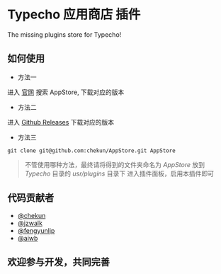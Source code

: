Typecho 应用商店 插件
========================

The missing plugins store for Typecho!

## 如何使用

- 方法一

进入 [官网](https://typecho.chekun.me/) 搜索 AppStore, 下载对应的版本

- 方法二

进入 [Github Releases](https://github.com/typecho-app-store/AppStore/releases) 下载对应的版本

- 方法三

```
git clone git@github.com:chekun/AppStore.git AppStore
```

> 不管使用哪种方法，最终请将得到的文件夹命名为 *AppStore* 放到 *Typecho* 目录的 *usr/plugins* 目录下
> 进入插件面板，启用本插件即可

## 代码贡献者

- [@chekun](https://github.com/chekun)
- [@jzwalk](https://github.com/jzwalk)
- [@fengyunljp](https://github.com/fengyunljp)
- [@aiwb](https://github.com/aiwb)

## 欢迎参与开发，共同完善
